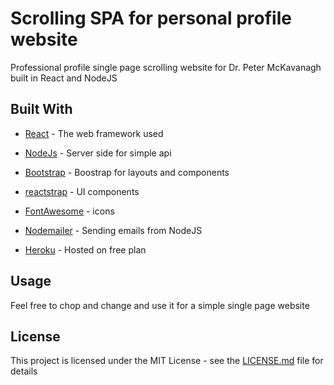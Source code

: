 # Scrolling SPA for personal profile website

Professional profile single page scrolling website for Dr. Peter McKavanagh built in React and NodeJS

## Built With

* [React](https://reactjs.org/) - The web framework used
* [NodeJs](https://nodejs.org/en/) - Server side for simple api
* [Bootstrap](http://getbootstrap.com/) - Boostrap for layouts and components
* [reactstrap](https://reactstrap.github.io/) - UI components
* [FontAwesome](http://fontawesome.io/) - icons
* [Nodemailer](https://nodemailer.com/) - Sending emails from NodeJS

* [Heroku](https://signup.heroku.com/) - Hosted on free plan


## Usage
Feel free to chop and change and use it for a simple single page website


## License

This project is licensed under the MIT License - see the [LICENSE.md](LICENSE.md) file for details

